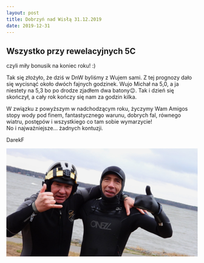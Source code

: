 ```yaml
---
layout: post
title: Dobrzyń nad Wisłą 31.12.2019
date: 2019-12-31
---
```


## Wszystko przy rewelacyjnych 5C  

czyli miły bonusik na koniec roku! :)  

Tak się złożyło, że dziś w DnW byliśmy z Wujem sami. 
Z tej prognozy dało się wycisnąć około dwóch fajnych godzinek. 
Wujo Michał na 5,0, a ja niestety na 5,3 bo po drodze zjadłem dwa batony😉. 
Tak i dzień się skończył, a cały rok kończy się nam za godzin kilka.  

W związku z powyższym w nadchodzącym roku, życzymy Wam Amigos stopy wody pod finem, 
fantastycznego warunu, dobrych fal, równego wiatru, postępów i wszystkiego co tam sobie wymarzycie!  
No i najważniejsze... żadnych kontuzji.  

DarekF  

![Wszystkiego Najlepszego](https://raw.githubusercontent.com/naspocie/blog/master/images/2019-12-31-Dobrzyn/sylwestr2019-1.jpg "Wszystkiego Najlepszego")  
